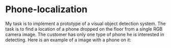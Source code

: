 # Phone-localization

My task is to implement a prototype of a visual object detection system. The task is to find a location of a phone dropped on the floor from a single RGB camera image. The customer has only one type of phone he is interested in detecting. Here is an example of a image with a phone on it:
